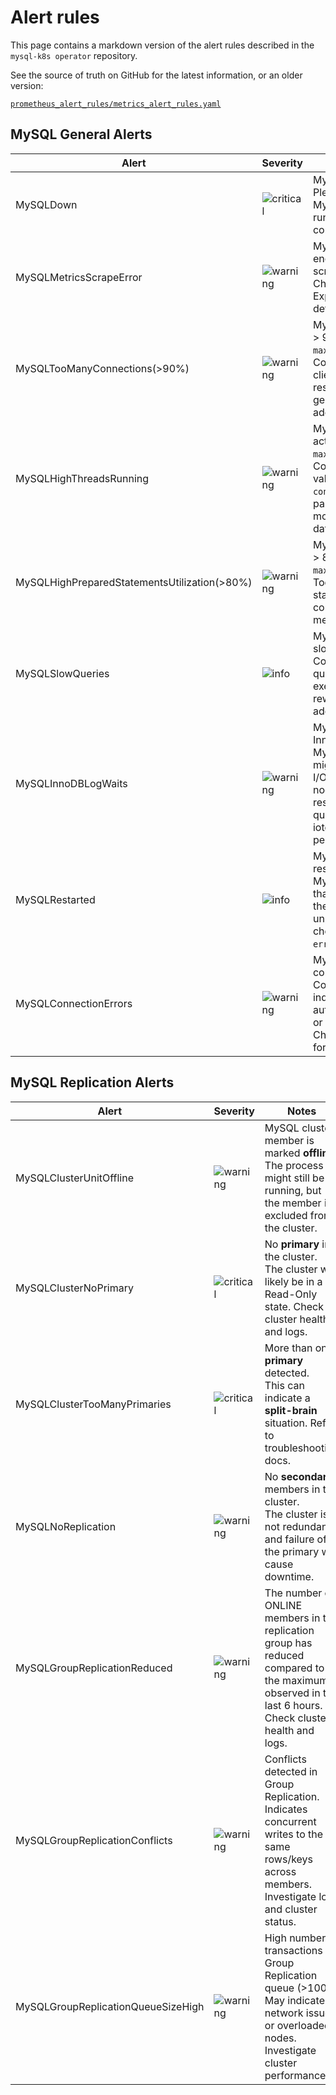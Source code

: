# Alert rules

This page contains a markdown version of the alert rules described in the `mysql-k8s operator` repository. 

See the source of truth on GitHub for the latest information, or an older version:

[`prometheus_alert_rules/metrics_alert_rules.yaml`](https://github.com/canonical/mysql-k8s-operator/blob/main/src/prometheus_alert_rules/metrics_alert_rules.yaml)

## MySQL General Alerts

| Alert | Severity | Notes |
| ----- | -------- | ----- |
| MySQLDown | ![critical] | MySQL instance is down.<br>Please check if the MySQL process is running and the network connectivity. |
| MySQLMetricsScrapeError | ![warning] | MySQL Exporter encountered a metrics scrape error.<br>Check the MySQL Exporter logs for more details. |
| MySQLTooManyConnections(>90%) | ![warning] | MySQL instance is using > 90% of `max_connections`.<br>Consider checking the client application responsible for generating those additional connections. |
| MySQLHighThreadsRunning | ![warning] | MySQL instance is actively using > 80% of `max_connections`.<br>Consider reviewing the value of the `max-connections` config parameter or allocate more resources to your database server. |
| MySQLHighPreparedStatementsUtilization(>80%) | ![warning] | MySQL instance is using > 80% of `max_prepared_stmt_count`.<br>Too many prepared statements might consume a lot of memory. |
| MySQLSlowQueries | ![info] | MySQL instance has slow queries.<br>Consider optimizing the query by reviewing its execution plan, then rewrite the query and add any relevant indexes. |
| MySQLInnoDBLogWaits | ![warning] | MySQL instance has long InnoDB log waits.<br>MySQL InnoDB log writes might be stalling. Check I/O activity on your nodes to find the responsible process or query. Consider using iotop and the performance_schema. |
| MySQLRestarted | ![info] | MySQL instance restarted.<br>MySQL restarted less than one minute ago. If the restart was unplanned or frequent, check Loki logs (e.g. `error.log`). |
| MySQLConnectionErrors | ![warning] | MySQL instance has connection errors.<br>Connection errors might indicate network issues, authentication problems, or resource limitations. Check the MySQL logs for more details. |

## MySQL Replication Alerts

| Alert | Severity | Notes |
| ----- | -------- | ----- |
| MySQLClusterUnitOffline | ![warning] | MySQL cluster member is marked **offline**.<br>The process might still be running, but the member is excluded from the cluster. |
| MySQLClusterNoPrimary | ![critical] | No **primary** in the cluster.<br>The cluster will likely be in a Read-Only state. Check cluster health and logs. |
| MySQLClusterTooManyPrimaries | ![critical] | More than one **primary** detected.<br>This can indicate a **split-brain** situation. Refer to troubleshooting docs. |
| MySQLNoReplication | ![warning] | No **secondary** members in the cluster.<br>The cluster is not redundant and failure of the primary will cause downtime. |
| MySQLGroupReplicationReduced | ![warning] | The number of ONLINE members in the replication group has reduced compared to the maximum observed in the last 6 hours.<br>Check cluster health and logs. |
| MySQLGroupReplicationConflicts | ![warning] | Conflicts detected in Group Replication.<br>Indicates concurrent writes to the same rows/keys across members. Investigate logs and cluster status. |
| MySQLGroupReplicationQueueSizeHigh | ![warning] | High number of transactions in Group Replication queue (>100).<br>May indicate network issues or overloaded nodes. Investigate cluster performance. |

<!-- Badges -->
[info]: https://img.shields.io/badge/info-blue
[warning]: https://img.shields.io/badge/warning-yellow
[critical]: https://img.shields.io/badge/critical-red

